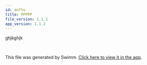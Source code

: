 ```yaml
---
id: anftu
title: PPPPP
file_version: 1.1.1
app_version: 1.1.2
---
```


ghjkghjk

<br/>

This file was generated by Swimm. [Click here to view it in the app](http://localhost:5001/repos/ls4DA2fLasmQuEbT4ipw/docs/anftu).
